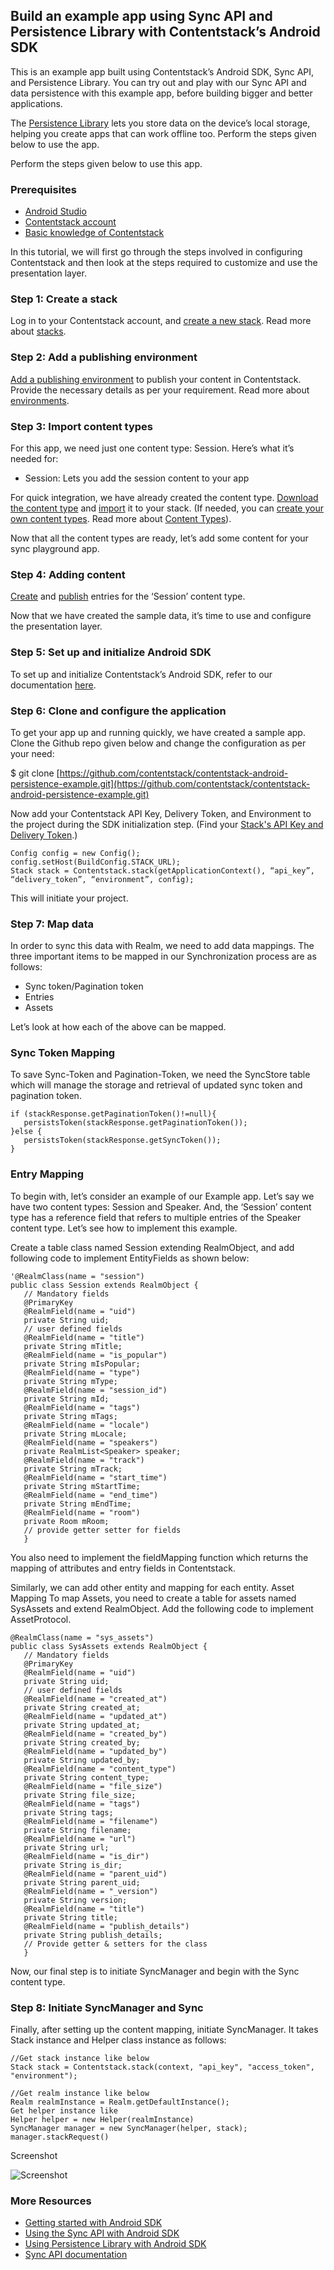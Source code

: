 ## Build an example app using Sync API and Persistence Library with Contentstack’s Android SDK
This is an example app built using Contentstack’s Android SDK, Sync API, and Persistence Library. You can try out and play with our Sync API and data persistence with this example app, before building bigger and better applications.

The [Persistence Library](https://www.contentstack.com/docs/guide/synchronization/using-realm-persistence-library-with-android-sync-sdk) lets you store data on the device’s local storage, helping you create apps that can work offline too.  Perform the steps given below to use the app.

Perform the steps given below to use this app.

### Prerequisites
* [Android Studio]()
* [Contentstack account](https://app.contentstack.com/#!/login)
* [Basic knowledge of Contentstack](https://www.contentstack.com/docs/)

In this tutorial, we will first go through the steps involved in configuring Contentstack and then look at the steps required to customize and use the presentation layer.

### Step 1: Create a stack
Log in to your Contentstack account, and [create a new stack](https://www.contentstack.com/docs/guide/stack#create-a-new-stack). Read more about [stacks](https://www.contentstack.com/docs/guide/stack).
### Step 2: Add a publishing environment
[Add a publishing environment](https://www.contentstack.com/docs/guide/environments#add-an-environment) to publish your content in Contentstack. Provide the necessary details as per your requirement. Read more about [environments](https://www.contentstack.com/docs/guide/environments).
### Step 3: Import content types
For this app, we need just one content type: Session. Here’s what it’s needed for:

- Session: Lets you add the session content to your app

For quick integration, we have already created the content type. [Download the content type](https://drive.google.com/open?id=1jnpNIHRb4kNcP3r0I2QMatGzPwNXxpzS
) and [import](https://www.contentstack.com/docs/guide/content-types#importing-a-content-type) it to your stack. (If needed, you can [create your own content types](https://www.contentstack.com/docs/guide/content-types#creating-a-content-type). Read more about [Content Types](https://www.contentstack.com/docs/guide/content-types)).

Now that all the content types are ready, let’s add some content for your sync playground app.

### Step 4: Adding content
[Create](https://www.contentstack.com/docs/guide/content-management#add-a-new-entry) and [publish](https://www.contentstack.com/docs/guide/content-management#publish-an-entry) entries for the ‘Session’ content type.

Now that we have created the sample data, it’s time to use and configure the presentation layer.
### Step 5: Set up and initialize Android SDK
To set up and initialize Contentstack’s Android SDK, refer to our documentation [here](https://www.contentstack.com/docs/platforms/android#getting-started).
### Step 6: Clone and configure the application
To get your app up and running quickly, we have created a sample app. Clone the Github repo given below and change the configuration as per your need:

$ git clone [https://github.com/contentstack/contentstack-android-persistence-example.git](https://github.com/contentstack/contentstack-android-persistence-example.git)

Now add your Contentstack API Key, Delivery Token, and Environment to the project during the SDK initialization step. (Find your [Stack's API Key and Delivery Token](https://www.contentstack.com/docs/apis/content-delivery-api/#authentication
).)

```
Config config = new Config();
config.setHost(BuildConfig.STACK_URL);
Stack stack = Contentstack.stack(getApplicationContext(), “api_key”, “delivery_token”, “environment”, config);
```

This will initiate your project.

### Step 7: Map data

 In order to sync this data with Realm, we need to add data mappings. The three important items to be mapped in our Synchronization process are as follows:

* Sync token/Pagination token
* Entries
* Assets

Let’s look at how each of the above can be mapped.

### Sync Token Mapping
To save Sync-Token and Pagination-Token, we need the SyncStore table which will manage the storage and retrieval of updated sync token and pagination token.

```
if (stackResponse.getPaginationToken()!=null){
   persistsToken(stackResponse.getPaginationToken());
}else {
   persistsToken(stackResponse.getSyncToken());
}
```

### Entry Mapping
To begin with, let’s consider an example of our Example app. Let’s say we have two content types: Session and Speaker. And, the ‘Session’ content type has a reference field that refers to multiple entries of the Speaker content type. Let’s see how to implement this example.

Create a table class named Session extending RealmObject, and add following code to implement EntityFields as shown below:

```
'@RealmClass(name = "session")
public class Session extends RealmObject {
   // Mandatory fields
   @PrimaryKey
   @RealmField(name = "uid")
   private String uid;
   // user defined fields
   @RealmField(name = "title")
   private String mTitle;
   @RealmField(name = "is_popular")
   private String mIsPopular;
   @RealmField(name = "type")
   private String mType;
   @RealmField(name = "session_id")
   private String mId;
   @RealmField(name = "tags")
   private String mTags;
   @RealmField(name = "locale")
   private String mLocale;
   @RealmField(name = "speakers")
   private RealmList<Speaker> speaker;
   @RealmField(name = "track")
   private String mTrack;
   @RealmField(name = "start_time")
   private String mStartTime;
   @RealmField(name = "end_time")
   private String mEndTime;
   @RealmField(name = "room")
   private Room mRoom;
   // provide getter setter for fields
   }
   ```

You also need to implement the fieldMapping function which returns the mapping of attributes and entry fields in Contentstack.

Similarly, we can add other entity and mapping for each entity.
Asset Mapping
To map Assets, you need to create a table for assets named SysAssets and extend RealmObject. Add the following code to implement AssetProtocol.

```
@RealmClass(name = "sys_assets")
public class SysAssets extends RealmObject {
   // Mandatory fields
   @PrimaryKey
   @RealmField(name = "uid")
   private String uid;
   // user defined fields
   @RealmField(name = "created_at")
   private String created_at;
   @RealmField(name = "updated_at")
   private String updated_at;
   @RealmField(name = "created_by")
   private String created_by;
   @RealmField(name = "updated_by")
   private String updated_by;
   @RealmField(name = "content_type")
   private String content_type;
   @RealmField(name = "file_size")
   private String file_size;
   @RealmField(name = "tags")
   private String tags;
   @RealmField(name = "filename")
   private String filename;
   @RealmField(name = "url")
   private String url;
   @RealmField(name = "is_dir")
   private String is_dir;
   @RealmField(name = "parent_uid")
   private String parent_uid;
   @RealmField(name = "_version")
   private String version;
   @RealmField(name = "title")
   private String title;
   @RealmField(name = "publish_details")
   private String publish_details;
   // Provide getter & setters for the class
   }
```

Now, our final step is to initiate SyncManager and begin with the Sync content type.

### Step 8: Initiate SyncManager and Sync
Finally, after setting up the content mapping, initiate SyncManager. It takes Stack instance and Helper class instance as follows:

```
//Get stack instance like below
Stack stack = Contentstack.stack(context, "api_key", "access_token", "environment");

//Get realm instance like below
Realm realmInstance = Realm.getDefaultInstance();
Get helper instance like
Helper helper = new Helper(realmInstance)
SyncManager manager = new SyncManager(helper, stack);
manager.stackRequest()
```
Screenshot

![Screenshot](https://cdn.pixabay.com/photo/2016/06/18/17/42/image-1465348_960_720.jpg)


### More Resources
* [Getting started with Android SDK](https://www.contentstack.com/docs/platforms/android)
* [Using the Sync API with Android SDK](https://www.contentstack.com/docs/guide/synchronization/using-the-sync-api-with-android-sdk)
* [Using Persistence Library with Android SDK](https://www.contentstack.com/docs/guide/synchronization/using-realm-persistence-library-with-android-sync-sdk)
* [Sync API documentation](https://www.contentstack.com/docs/apis/content-delivery-api/#synchronization)





